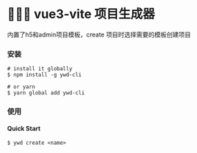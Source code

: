 
# 🚀🚀🚀 vue3-vite 项目生成器
 内置了h5和admin项目模板，create 项目时选择需要的模板创建项目

### 安装

```shell
# install it globally
$ npm install -g ywd-cli

# or yarn
$ yarn global add ywd-cli
```

### 使用 

#### Quick Start 

```shell
$ ywd create <name>
```